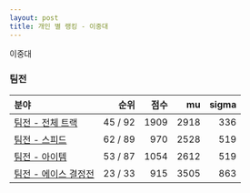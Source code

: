 ```yaml
---
layout: post
title: 개인 별 랭킹 - 이중대
---
```


이중대


### 팀전

| 분야 | 순위 | 점수 | mu | sigma |
|:---|---:|---:|---:|---:|
| [팀전 - 전체 트랙](../team-full) | 45 / 92 | 1909 | 2918 | 336 |
| [팀전 - 스피드](../team-speed) | 62 / 89 | 970 | 2528 | 519 |
| [팀전 - 아이템](../team-item) | 53 / 87 | 1054 | 2612 | 519 |
| [팀전 - 에이스 결정전](../team-ace) | 23 / 33 | 915 | 3505 | 863 |
